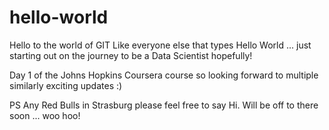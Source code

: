 # hello-world
Hello to the world of GIT
Like everyone else that types Hello World ... just starting out on the journey to be a Data Scientist hopefully!

Day 1 of the Johns Hopkins Coursera course so looking forward to multiple similarly exciting updates :)

PS Any Red Bulls in Strasburg please feel free to say Hi. Will be off to there soon ... woo hoo!

